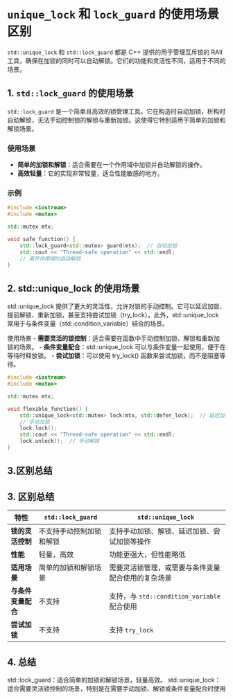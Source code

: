 # `unique_lock` 和 `lock_guard` 的使用场景区别

`std::unique_lock` 和 `std::lock_guard` 都是 C++ 提供的用于管理互斥锁的 RAII 工具，确保在加锁的同时可以自动解锁。它们的功能和灵活性不同，适用于不同的场景。

## 1. `std::lock_guard` 的使用场景

`std::lock_guard` 是一个简单且高效的锁管理工具。它在构造时自动加锁，析构时自动解锁，无法手动控制锁的解锁与重新加锁。这使得它特别适用于简单的加锁和解锁场景。

### 使用场景

- **简单的加锁和解锁**：适合需要在一个作用域中加锁并自动解锁的操作。
- **高效轻量**：它的实现非常轻量，适合性能敏感的地方。

### 示例

```cpp
#include <iostream>
#include <mutex>

std::mutex mtx;

void safe_function() {
    std::lock_guard<std::mutex> guard(mtx);  // 自动加锁
    std::cout << "Thread-safe operation" << std::endl;
    // 离开作用域时自动解锁
}
```

## 2. std::unique_lock 的使用场景

std::unique_lock 提供了更大的灵活性，允许对锁的手动控制。它可以延迟加锁、提前解锁、重新加锁，甚至支持尝试加锁（try_lock）。此外，std::unique_lock 常用于与条件变量（std::condition_variable）结合的场景。

使用场景
	- **需要灵活的锁控制**：适合需要在函数中手动控制加锁、解锁和重新加锁的场景。
	- **条件变量配合**：std::unique_lock 可以与条件变量一起使用，便于在等待时释放锁。
	- **尝试加锁**：可以使用 try_lock() 函数来尝试加锁，而不是阻塞等待。

```cpp
#include <iostream>
#include <mutex>

std::mutex mtx;

void flexible_function() {
    std::unique_lock<std::mutex> lock(mtx, std::defer_lock);  // 延迟加锁
    // 手动加锁
    lock.lock();
    std::cout << "Thread-safe operation" << std::endl;
    lock.unlock();  // 手动解锁
}

```
## 3.区别总结
## 3. 区别总结

| **特性**               | **`std::lock_guard`**                               | **`std::unique_lock`**                             |
|------------------------|-----------------------------------------------------|----------------------------------------------------|
| **锁的灵活控制**       | 不支持手动控制加锁和解锁                            | 支持手动加锁、解锁、延迟加锁、尝试加锁等操作        |
| **性能**               | 轻量，高效                                          | 功能更强大，但性能略低                             |
| **适用场景**           | 简单的加锁和解锁场景                                | 需要灵活锁管理，或需要与条件变量配合使用的复杂场景  |
| **与条件变量配合**     | 不支持                                               | 支持，与 `std::condition_variable` 配合使用         |
| **尝试加锁**           | 不支持                                               | 支持 `try_lock`                                     |

## 4. 总结
std::lock_guard：适合简单的加锁和解锁场景，轻量高效。
std::unique_lock：适合需要灵活锁控制的场景，特别是在需要手动加锁、解锁或条件变量配合时使用
